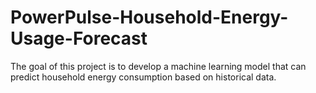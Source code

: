 # PowerPulse-Household-Energy-Usage-Forecast
The goal of this project is to develop a machine learning model that can predict household energy consumption based on historical data.

